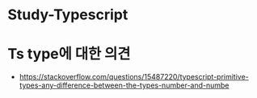 # Study-Typescript

# Ts type에 대한 의견
  - https://stackoverflow.com/questions/15487220/typescript-primitive-types-any-difference-between-the-types-number-and-numbe
